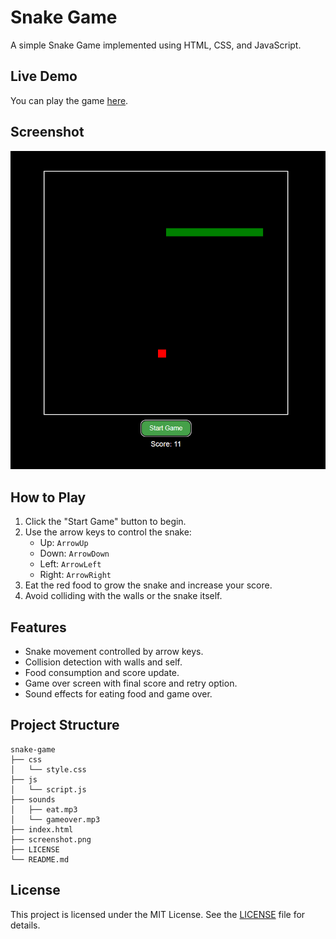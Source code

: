 # Snake Game

A simple Snake Game implemented using HTML, CSS, and JavaScript.

## Live Demo

You can play the game [here](https://pakkid.github.io/snake).

## Screenshot

![Screenshot](screenshot.png)

## How to Play

1. Click the "Start Game" button to begin.
2. Use the arrow keys to control the snake:
   - Up: `ArrowUp`
   - Down: `ArrowDown`
   - Left: `ArrowLeft`
   - Right: `ArrowRight`
3. Eat the red food to grow the snake and increase your score.
4. Avoid colliding with the walls or the snake itself.

## Features

- Snake movement controlled by arrow keys.
- Collision detection with walls and self.
- Food consumption and score update.
- Game over screen with final score and retry option.
- Sound effects for eating food and game over.

## Project Structure

```
snake-game
├── css
│   └── style.css
├── js
│   └── script.js
├── sounds
│   ├── eat.mp3
│   └── gameover.mp3
├── index.html
├── screenshot.png
├── LICENSE
└── README.md
```

## License

This project is licensed under the MIT License. See the [LICENSE](LICENSE) file for details.